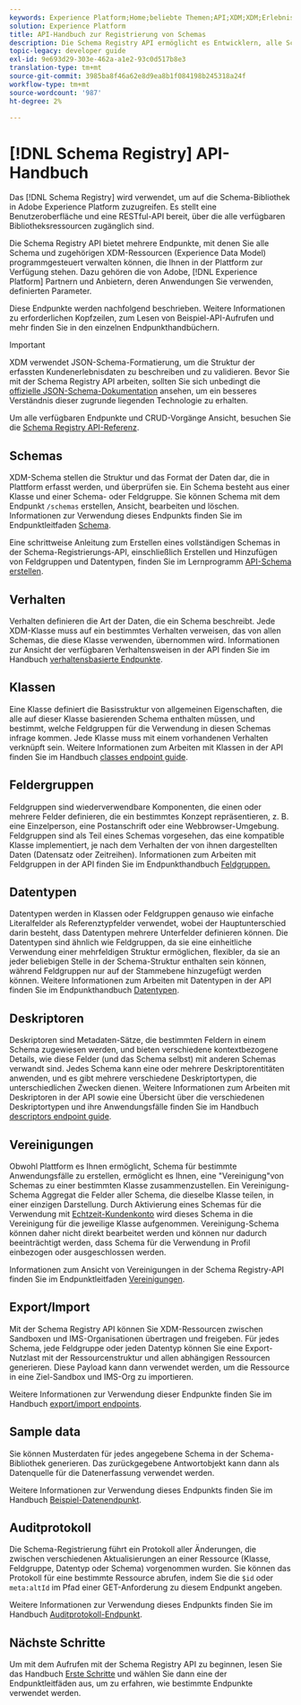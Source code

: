 ```yaml
---
keywords: Experience Platform;Home;beliebte Themen;API;XDM;XDM;Erlebnisdatenmodell;Erlebnisdatenmodell;Erlebnisdatenmodell;Datenmodell;Datenmodell;Datenmodell;Schema-Registrierung;Schema-Registrierung;
solution: Experience Platform
title: API-Handbuch zur Registrierung von Schemas
description: Die Schema Registry API ermöglicht es Entwicklern, alle Schema und zugehörigen Experience Data Model-(XDM-)Ressourcen innerhalb von Adobe Experience Platform programmatisch zu verwalten. In diesem Handbuch erfahren Sie, wie Sie wichtige Vorgänge mit der API durchführen.
topic-legacy: developer guide
exl-id: 9e693d29-303e-462a-a1e2-93c0d517b8e3
translation-type: tm+mt
source-git-commit: 3985ba8f46a62e8d9ea8b1f084198b245318a24f
workflow-type: tm+mt
source-wordcount: '987'
ht-degree: 2%

---
```


# [!DNL Schema Registry] API-Handbuch

Das [!DNL Schema Registry] wird verwendet, um auf die Schema-Bibliothek in Adobe Experience Platform zuzugreifen. Es stellt eine Benutzeroberfläche und eine RESTful-API bereit, über die alle verfügbaren Bibliotheksressourcen zugänglich sind.

Die Schema Registry API bietet mehrere Endpunkte, mit denen Sie alle Schema und zugehörigen XDM-Ressourcen (Experience Data Model) programmgesteuert verwalten können, die Ihnen in der Plattform zur Verfügung stehen. Dazu gehören die von Adobe, [!DNL Experience Platform] Partnern und Anbietern, deren Anwendungen Sie verwenden, definierten Parameter.

Diese Endpunkte werden nachfolgend beschrieben. Weitere Informationen zu erforderlichen Kopfzeilen, zum Lesen von Beispiel-API-Aufrufen und mehr finden Sie in den einzelnen Endpunkthandbüchern.[](./getting-started.md)

>[!IMPORTANT]
>
>XDM verwendet JSON-Schema-Formatierung, um die Struktur der erfassten Kundenerlebnisdaten zu beschreiben und zu validieren. Bevor Sie mit der Schema Registry API arbeiten, sollten Sie sich unbedingt die [offizielle JSON-Schema-Dokumentation](https://json-schema.org/) ansehen, um ein besseres Verständnis dieser zugrunde liegenden Technologie zu erhalten.

Um alle verfügbaren Endpunkte und CRUD-Vorgänge Ansicht, besuchen Sie die [Schema Registry API-Referenz](https://www.adobe.io/apis/experienceplatform/home/api-reference.html#!acpdr/swagger-specs/schema-registry.yaml).

## Schemas

XDM-Schema stellen die Struktur und das Format der Daten dar, die in Plattform erfasst werden, und überprüfen sie. Ein Schema besteht aus einer Klasse und einer Schema- oder Feldgruppe. Sie können Schema mit dem Endpunkt `/schemas` erstellen, Ansicht, bearbeiten und löschen. Informationen zur Verwendung dieses Endpunkts finden Sie im Endpunktleitfaden [Schema](./schemas.md).

Eine schrittweise Anleitung zum Erstellen eines vollständigen Schemas in der Schema-Registrierungs-API, einschließlich Erstellen und Hinzufügen von Feldgruppen und Datentypen, finden Sie im Lernprogramm [API-Schema erstellen](../tutorials/create-schema-api.md).

## Verhalten

Verhalten definieren die Art der Daten, die ein Schema beschreibt. Jede XDM-Klasse muss auf ein bestimmtes Verhalten verweisen, das von allen Schemas, die diese Klasse verwenden, übernommen wird. Informationen zur Ansicht der verfügbaren Verhaltensweisen in der API finden Sie im Handbuch [verhaltensbasierte Endpunkte](./behaviors.md).

## Klassen

Eine Klasse definiert die Basisstruktur von allgemeinen Eigenschaften, die alle auf dieser Klasse basierenden Schema enthalten müssen, und bestimmt, welche Feldgruppen für die Verwendung in diesen Schemas infrage kommen. Jede Klasse muss mit einem vorhandenen Verhalten verknüpft sein. Weitere Informationen zum Arbeiten mit Klassen in der API finden Sie im Handbuch [classes endpoint guide](./classes.md).

## Feldergruppen

Feldgruppen sind wiederverwendbare Komponenten, die einen oder mehrere Felder definieren, die ein bestimmtes Konzept repräsentieren, z. B. eine Einzelperson, eine Postanschrift oder eine Webbrowser-Umgebung. Feldgruppen sind als Teil eines Schemas vorgesehen, das eine kompatible Klasse implementiert, je nach dem Verhalten der von ihnen dargestellten Daten (Datensatz oder Zeitreihen). Informationen zum Arbeiten mit Feldgruppen in der API finden Sie im Endpunkthandbuch [Feldgruppen.](./field-groups.md)

## Datentypen

Datentypen werden in Klassen oder Feldgruppen genauso wie einfache Literalfelder als Referenztypfelder verwendet, wobei der Hauptunterschied darin besteht, dass Datentypen mehrere Unterfelder definieren können. Die Datentypen sind ähnlich wie Feldgruppen, da sie eine einheitliche Verwendung einer mehrfeldigen Struktur ermöglichen, flexibler, da sie an jeder beliebigen Stelle in der Schema-Struktur enthalten sein können, während Feldgruppen nur auf der Stammebene hinzugefügt werden können. Weitere Informationen zum Arbeiten mit Datentypen in der API finden Sie im Endpunkthandbuch [Datentypen](./data-types.md).

## Deskriptoren

Deskriptoren sind Metadaten-Sätze, die bestimmten Feldern in einem Schema zugewiesen werden, und bieten verschiedene kontextbezogene Details, wie diese Felder (und das Schema selbst) mit anderen Schemas verwandt sind. Jedes Schema kann eine oder mehrere Deskriptorentitäten anwenden, und es gibt mehrere verschiedene Deskriptortypen, die unterschiedlichen Zwecken dienen. Weitere Informationen zum Arbeiten mit Deskriptoren in der API sowie eine Übersicht über die verschiedenen Deskriptortypen und ihre Anwendungsfälle finden Sie im Handbuch [descriptors endpoint guide](./descriptors.md).

## Vereinigungen

Obwohl Plattform es Ihnen ermöglicht, Schema für bestimmte Anwendungsfälle zu erstellen, ermöglicht es Ihnen, eine &quot;Vereinigung&quot;von Schemas zu einer bestimmten Klasse zusammenzustellen. Ein Vereinigung-Schema Aggregat die Felder aller Schema, die dieselbe Klasse teilen, in einer einzigen Darstellung. Durch Aktivierung eines Schemas für die Verwendung mit [Echtzeit-Kundenkonto](../../profile/home.md) wird dieses Schema in die Vereinigung für die jeweilige Klasse aufgenommen. Vereinigung-Schema können daher nicht direkt bearbeitet werden und können nur dadurch beeinträchtigt werden, dass Schema für die Verwendung in Profil einbezogen oder ausgeschlossen werden.

Informationen zum Ansicht von Vereinigungen in der Schema Registry-API finden Sie im Endpunktleitfaden [Vereinigungen](./unions.md).

## Export/Import

Mit der Schema Registry API können Sie XDM-Ressourcen zwischen Sandboxen und IMS-Organisationen übertragen und freigeben. Für jedes Schema, jede Feldgruppe oder jeden Datentyp können Sie eine Export-Nutzlast mit der Ressourcenstruktur und allen abhängigen Ressourcen generieren. Diese Payload kann dann verwendet werden, um die Ressource in eine Ziel-Sandbox und IMS-Org zu importieren.

Weitere Informationen zur Verwendung dieser Endpunkte finden Sie im Handbuch [export/import endpoints](./export-import.md).

## Sample data

Sie können Musterdaten für jedes angegebene Schema in der Schema-Bibliothek generieren. Das zurückgegebene Antwortobjekt kann dann als Datenquelle für die Datenerfassung verwendet werden.

Weitere Informationen zur Verwendung dieses Endpunkts finden Sie im Handbuch [Beispiel-Datenendpunkt](./sample-data.md).

## Auditprotokoll

Die Schema-Registrierung führt ein Protokoll aller Änderungen, die zwischen verschiedenen Aktualisierungen an einer Ressource (Klasse, Feldgruppe, Datentyp oder Schema) vorgenommen wurden. Sie können das Protokoll für eine bestimmte Ressource abrufen, indem Sie die `$id` oder `meta:altId` im Pfad einer GET-Anforderung zu diesem Endpunkt angeben.

Weitere Informationen zur Verwendung dieses Endpunkts finden Sie im Handbuch [Auditprotokoll-Endpunkt](./audit-log.md).

## Nächste Schritte

Um mit dem Aufrufen mit der Schema Registry API zu beginnen, lesen Sie das Handbuch [Erste Schritte](./getting-started.md) und wählen Sie dann eine der Endpunktleitfäden aus, um zu erfahren, wie bestimmte Endpunkte verwendet werden.
